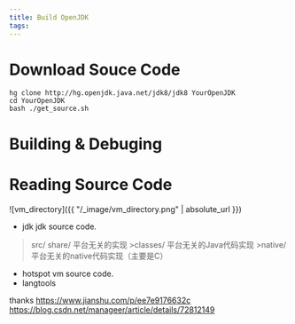 ```yaml
---
title: Build OpenJDK
tags:
---
```


# Download Souce Code
```
hg clone http://hg.openjdk.java.net/jdk8/jdk8 YourOpenJDK 
cd YourOpenJDK 
bash ./get_source.sh
```
# Building & Debuging

# Reading Source Code
![vm_directory]({{ "/_image/vm_directory.png" | absolute_url }})
- jdk
jdk source code.
>src/
  >share/       平台无关的实现
    >classes/     平台无关的Java代码实现
    >native/      平台无关的native代码实现（主要是C）
- hotspot
vm source code.
- langtools



thanks
https://www.jianshu.com/p/ee7e9176632c
https://blog.csdn.net/manageer/article/details/72812149